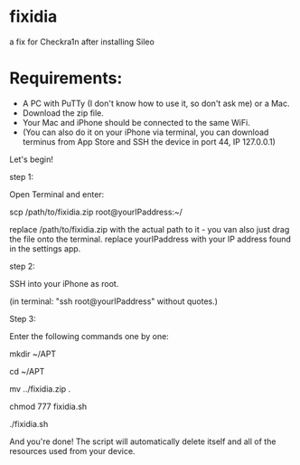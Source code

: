 # fixidia
a fix for Checkra1n after installing Sileo 

# Requirements:
* A PC with PuTTy (I don't know how to use it, so don't ask me) or a Mac.
* Download the zip file.
* Your Mac and iPhone should be connected to the same WiFi.
* (You can also do it on your iPhone via terminal, you can download terminus from App Store and SSH the device in port 44, IP 127.0.0.1)



Let's begin!



step 1:

Open Terminal and enter:

scp /path/to/fixidia.zip root@yourIPaddress:~/


replace /path/to/fixidia.zip with the actual path to it - you van also just drag the file onto the terminal.
replace yourIPaddress with your IP address found in the settings app.


step 2:

SSH into your iPhone as root.

(in terminal: "ssh root@yourIPaddress" without quotes.)


Step 3:

Enter the following commands one by one:

mkdir ~/APT

cd ~/APT

mv ../fixidia.zip .

chmod 777 fixidia.sh

./fixidia.sh




And you're done! The script will automatically delete itself and all of the resources used from your device.
